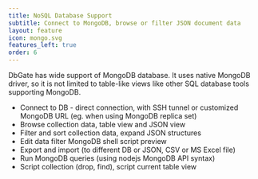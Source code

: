 ```yaml
---
title: NoSQL Database Support
subtitle: Connect to MongoDB, browse or filter JSON document data
layout: feature
icon: mongo.svg
features_left: true
order: 6
---
```


DbGate has wide support of MongoDB database. It uses native MongoDB driver, so it is not limited to table-like views like other SQL database tools supporting MongoDB.

* Connect to DB - direct connection, with SSH tunnel or customized MongoDB URL (eg. when using MongoDB replica set)
* Browse collection data, table view and JSON view
* Filter and sort collection data, expand JSON structures
* Edit data filter MongoDB shell script preview
* Export and import (to different DB or JSON, CSV or MS Excel file)
* Run MongoDB queries (using nodejs MongoDB API syntax)
* Script collection (drop, find), script current table view
